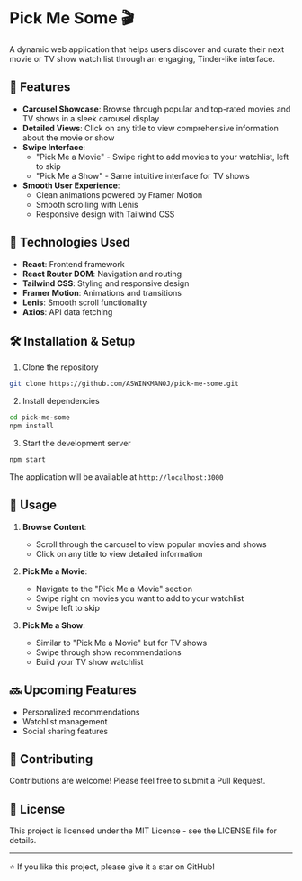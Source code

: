 # Pick Me Some 🎬

A dynamic web application that helps users discover and curate their next movie or TV show watch list through an engaging, Tinder-like interface.

## 🌟 Features

- **Carousel Showcase**: Browse through popular and top-rated movies and TV shows in a sleek carousel display
- **Detailed Views**: Click on any title to view comprehensive information about the movie or show
- **Swipe Interface**: 
  - "Pick Me a Movie" - Swipe right to add movies to your watchlist, left to skip
  - "Pick Me a Show" - Same intuitive interface for TV shows
- **Smooth User Experience**: 
  - Clean animations powered by Framer Motion
  - Smooth scrolling with Lenis
  - Responsive design with Tailwind CSS

## 🚀 Technologies Used

- **React**: Frontend framework
- **React Router DOM**: Navigation and routing
- **Tailwind CSS**: Styling and responsive design
- **Framer Motion**: Animations and transitions
- **Lenis**: Smooth scroll functionality
- **Axios**: API data fetching

## 🛠️ Installation & Setup

1. Clone the repository
```bash
git clone https://github.com/ASWINKMANOJ/pick-me-some.git
```

2. Install dependencies
```bash
cd pick-me-some
npm install
```

3. Start the development server
```bash
npm start
```

The application will be available at `http://localhost:3000`

## 🎯 Usage

1. **Browse Content**:
   - Scroll through the carousel to view popular movies and shows
   - Click on any title to view detailed information

2. **Pick Me a Movie**:
   - Navigate to the "Pick Me a Movie" section
   - Swipe right on movies you want to add to your watchlist
   - Swipe left to skip

3. **Pick Me a Show**:
   - Similar to "Pick Me a Movie" but for TV shows
   - Swipe through show recommendations
   - Build your TV show watchlist

## 🔜 Upcoming Features

- Personalized recommendations
- Watchlist management
- Social sharing features

## 🤝 Contributing

Contributions are welcome! Please feel free to submit a Pull Request.

## 📝 License

This project is licensed under the MIT License - see the LICENSE file for details.

---

⭐ If you like this project, please give it a star on GitHub!
